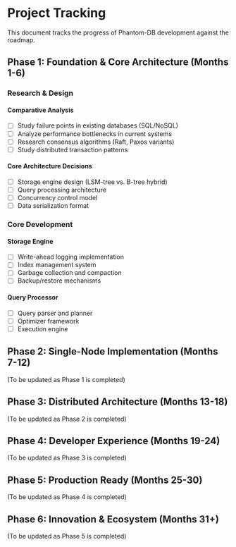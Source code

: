# Project Tracking

This document tracks the progress of Phantom-DB development against the roadmap.

## Phase 1: Foundation & Core Architecture (Months 1-6)

### Research & Design

#### Comparative Analysis
- [ ] Study failure points in existing databases (SQL/NoSQL)
- [ ] Analyze performance bottlenecks in current systems
- [ ] Research consensus algorithms (Raft, Paxos variants)
- [ ] Study distributed transaction patterns

#### Core Architecture Decisions
- [ ] Storage engine design (LSM-tree vs. B-tree hybrid)
- [ ] Query processing architecture
- [ ] Concurrency control model
- [ ] Data serialization format

### Core Development

#### Storage Engine
- [ ] Write-ahead logging implementation
- [ ] Index management system
- [ ] Garbage collection and compaction
- [ ] Backup/restore mechanisms

#### Query Processor
- [ ] Query parser and planner
- [ ] Optimizer framework
- [ ] Execution engine

## Phase 2: Single-Node Implementation (Months 7-12)

(To be updated as Phase 1 is completed)

## Phase 3: Distributed Architecture (Months 13-18)

(To be updated as Phase 2 is completed)

## Phase 4: Developer Experience (Months 19-24)

(To be updated as Phase 3 is completed)

## Phase 5: Production Ready (Months 25-30)

(To be updated as Phase 4 is completed)

## Phase 6: Innovation & Ecosystem (Months 31+)

(To be updated as Phase 5 is completed)